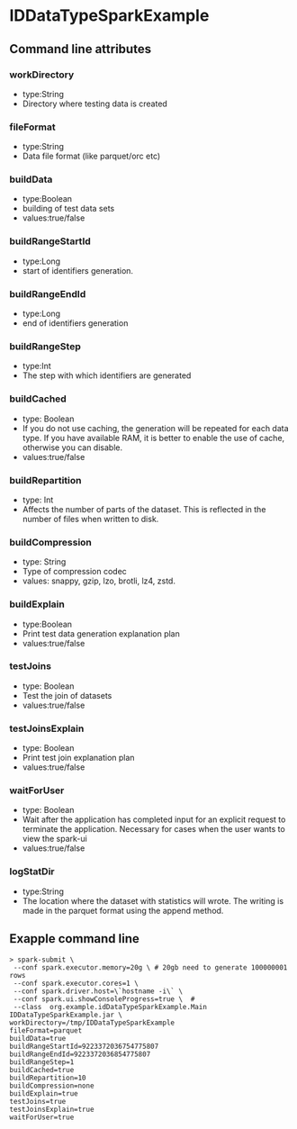 # IDDataTypeSparkExample

## Command line attributes

### workDirectory
* type:String
* Directory where testing data is created

### fileFormat
* type:String
* Data file format (like parquet/orc etc)

### buildData 
* type:Boolean
* building of test data sets
* values:true/false

### buildRangeStartId
* type:Long
* start of identifiers generation.

### buildRangeEndId
* type:Long
* end of identifiers generation

### buildRangeStep
* type:Int
* The step with which identifiers are generated

### buildCached
* type: Boolean
* If you do not use caching, the generation will be repeated for each data type. If you have available RAM, it is better to enable the use of cache, otherwise you can disable.
* values:true/false

### buildRepartition
* type: Int
* Affects the number of parts of the dataset. This is reflected in the number of files when written to disk.

### buildCompression
* type: String
* Type of compression codec
* values: snappy, gzip, lzo, brotli, lz4, zstd.

### buildExplain
* type:Boolean
* Print test data generation explanation plan
* values:true/false

### testJoins
* type: Boolean
* Test the join of datasets
* values:true/false

### testJoinsExplain
* type: Boolean
* Print test join explanation plan
* values:true/false

### waitForUser
* type: Boolean
* Wait after the application has completed input for an explicit request to terminate the application.
  Necessary for cases when the user wants to view the spark-ui
* values:true/false

### logStatDir
* type:String
* The location where the dataset with statistics will wrote. The writing is made in the parquet format using the append method.

## Exapple command line
```
> spark-submit \
 --conf spark.executor.memory=20g \ # 20gb need to generate 100000001 rows
 --conf spark.executor.cores=1 \ 
 --conf spark.driver.host=\`hostname -i\` \
 --conf spark.ui.showConsoleProgress=true \  # 
 --class  org.example.idDataTypeSparkExample.Main IDDataTypeSparkExample.jar \
workDirectory=/tmp/IDDataTypeSparkExample
fileFormat=parquet
buildData=true
buildRangeStartId=9223372036754775807
buildRangeEndId=9223372036854775807
buildRangeStep=1
buildCached=true
buildRepartition=10
buildCompression=none
buildExplain=true
testJoins=true
testJoinsExplain=true
waitForUser=true
```

